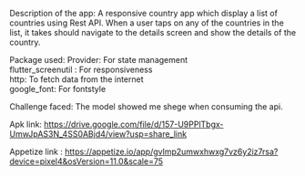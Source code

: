 Description of the app:
A responsive country app which display a list of countries using Rest API. When a user taps on any of the countries in the list, it takes should navigate to the details screen and show the details of the country.

Package used: 
Provider: For state management   
flutter_screenutil : For responsiveness    
http: To fetch data from the internet  
google_font: For fontstyle

Challenge faced:
The model showed me shege when consuming the api.

Apk link: https://drive.google.com/file/d/157-U9PPlTbgx-UmwJpAS3N_4SS0ABjd4/view?usp=share_link

Appetize link : https://appetize.io/app/gvlmp2umwxhwxg7vz6y2iz7rsa?device=pixel4&osVersion=11.0&scale=75
